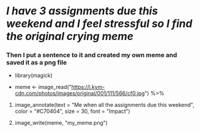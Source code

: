 # *I have 3 assignments due this weekend and I feel stressful so I find the original crying meme*
### **Then I put a sentence to it and created my own meme and saved it as a png file**

<!--- unordered lists --->
* library(magick)

* meme <- image_read("https://i.kym-cdn.com/photos/images/original/001/111/566/cf0.jpg") %>% 

<!--- numbered lists --->
 1. image_annotate(text = "Me when all the assignments due this weekend",
                        color = "#C70404",
                        size = 30,
                        font = "Impact")

2. image_write(meme, "my_meme.png")
